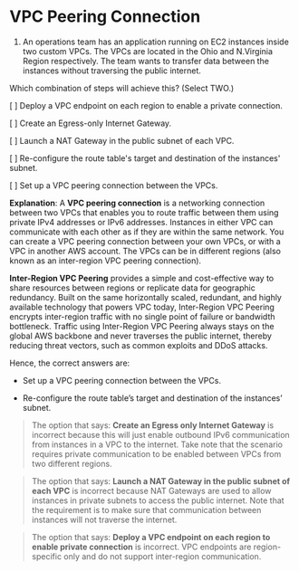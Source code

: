 # VPC Peering Connection

1. An operations team has an application running on EC2 instances inside two custom VPCs. The VPCs are located in the Ohio and N.Virginia Region respectively. The team wants to transfer data between the instances without traversing the public internet.

Which combination of steps will achieve this? (Select TWO.)

[ ] Deploy a VPC endpoint on each region to enable a private connection.

[ ] Create an Egress-only Internet Gateway.

[ ] Launch a NAT Gateway in the public subnet of each VPC.

[ ] Re-configure the route table's target and destination of the instances' subnet.

[ ] Set up a VPC peering connection between the VPCs.

**Explanation**: A **VPC peering connection** is a networking connection between two VPCs that enables you to route traffic between them using private IPv4 addresses or IPv6 addresses. Instances in either VPC can communicate with each other as if they are within the same network. You can create a VPC peering connection between your own VPCs, or with a VPC in another AWS account. The VPCs can be in different regions (also known as an inter-region VPC peering connection).

**Inter-Region VPC Peering** provides a simple and cost-effective way to share resources between regions or replicate data for geographic redundancy. Built on the same horizontally scaled, redundant, and highly available technology that powers VPC today, Inter-Region VPC Peering encrypts inter-region traffic with no single point of failure or bandwidth bottleneck. Traffic using Inter-Region VPC Peering always stays on the global AWS backbone and never traverses the public internet, thereby reducing threat vectors, such as common exploits and DDoS attacks.

Hence, the correct answers are:

* Set up a VPC peering connection between the VPCs.

* Re-configure the route table’s target and destination of the instances’ subnet.

> The option that says: **Create an Egress only Internet Gateway** is incorrect because this will just enable outbound IPv6 communication from instances in a VPC to the internet. Take note that the scenario requires private communication to be enabled between VPCs from two different regions.

> The option that says: **Launch a NAT Gateway in the public subnet of each VPC** is incorrect because NAT Gateways are used to allow instances in private subnets to access the public internet. Note that the requirement is to make sure that communication between instances will not traverse the internet.

> The option that says: **Deploy a VPC endpoint on each region to enable private connection** is incorrect. VPC endpoints are region-specific only and do not support inter-region communication.

<br />
